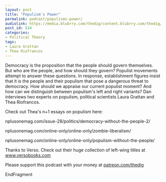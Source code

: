 ```yaml
---
layout: post
title: "Populism's Power"
permalink: podcast/populisms-power/
audiolink: https://media.blubrry.com/thedig/content.blubrry.com/thedig/The_Dig_-_EP_176_-_GrattanRiofrancos.mp3
post_id: 524
categories: 
- Political Theory
tags: 
- Laura Grattan
- Thea Riofrancos
---
```


Democracy is the proposition that the people should govern themselves. But who are the people, and how should they govern? Populist movements attempt to answer these questions. In response, establishment figures insist that it is the people and their populism that pose a dangerous threat to democracy. How should we appraise our current populist moment? And how can we distinguish between populism's left and right variants? Dan interviews two experts on populism, political scientists Laura Grattan and Thea Riofrancos.

Check out Thea's n+1 essays on populism here:

nplusonemag.com/issue-28/politics/democracy-without-the-people-2/

nplusonemag.com/online-only/online-only/zombie-liberalism/

nplusonemag.com/online-only/online-only/populism-without-the-people/

Thanks to Verso. Check out their huge collection of left-wing titles at www.versobooks.com

Please support this podcast with your money at [patreon.com/thedig](http://www.patreon.com/TheDig) 

EndFragment